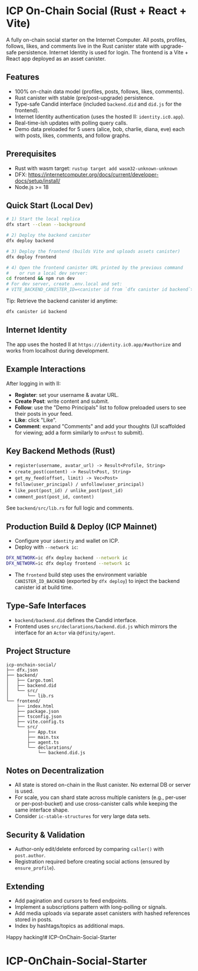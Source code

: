 # ICP On-Chain Social (Rust + React + Vite)

A fully on-chain social starter on the Internet Computer. All posts, profiles, follows, likes, and comments live in the Rust canister state with upgrade-safe persistence. Internet Identity is used for login. The frontend is a Vite + React app deployed as an asset canister.

## Features
- 100% on-chain data model (profiles, posts, follows, likes, comments).
- Rust canister with stable (pre/post-upgrade) persistence.
- Type-safe Candid interface (included `backend.did` and `did.js` for the frontend).
- Internet Identity authentication (uses the hosted II: `identity.ic0.app`).
- Real-time-ish updates with polling query calls.
- Demo data preloaded for 5 users (alice, bob, charlie, diana, eve) each with posts, likes, comments, and follow graphs.

## Prerequisites
- Rust with wasm target: `rustup target add wasm32-unknown-unknown`
- DFX: https://internetcomputer.org/docs/current/developer-docs/setup/install/
- Node.js >= 18

## Quick Start (Local Dev)
```bash
# 1) Start the local replica
dfx start --clean --background

# 2) Deploy the backend canister
dfx deploy backend

# 3) Deploy the frontend (builds Vite and uploads assets canister)
dfx deploy frontend

# 4) Open the frontend canister URL printed by the previous command
#    or run a local dev server:
cd frontend && npm run dev
# For dev server, create .env.local and set:
# VITE_BACKEND_CANISTER_ID=<canister id from `dfx canister id backend`>
```

Tip: Retrieve the backend canister id anytime:
```bash
dfx canister id backend
```

## Internet Identity
The app uses the hosted II at `https://identity.ic0.app/#authorize` and works from localhost during development.

## Example Interactions
After logging in with II:
- **Register**: set your username & avatar URL.
- **Create Post**: write content and submit.
- **Follow**: use the "Demo Principals" list to follow preloaded users to see their posts in your feed.
- **Like**: click "Like".
- **Comment**: expand "Comments" and add your thoughts (UI scaffolded for viewing; add a form similarly to `onPost` to submit).

## Key Backend Methods (Rust)
- `register(username, avatar_url) -> Result<Profile, String>`
- `create_post(content) -> Result<Post, String>`
- `get_my_feed(offset, limit) -> Vec<Post>`
- `follow(user_principal) / unfollow(user_principal)`
- `like_post(post_id) / unlike_post(post_id)`
- `comment_post(post_id, content)`

See `backend/src/lib.rs` for full logic and comments.

## Production Build & Deploy (ICP Mainnet)
- Configure your `identity` and wallet on ICP.
- Deploy with `--network ic`:
```bash
DFX_NETWORK=ic dfx deploy backend --network ic
DFX_NETWORK=ic dfx deploy frontend --network ic
```
- The `frontend` build step uses the environment variable `CANISTER_ID_BACKEND` (exported by `dfx deploy`) to inject the backend canister id at build time.

## Type-Safe Interfaces
- `backend/backend.did` defines the Candid interface.
- Frontend uses `src/declarations/backend.did.js` which mirrors the interface for an `Actor` via `@dfinity/agent`.

## Project Structure
```
icp-onchain-social/
├── dfx.json
├── backend/
│   ├── Cargo.toml
│   ├── backend.did
│   └── src/
│       └── lib.rs
└── frontend/
    ├── index.html
    ├── package.json
    ├── tsconfig.json
    ├── vite.config.ts
    └── src/
        ├── App.tsx
        ├── main.tsx
        ├── agent.ts
        └── declarations/
            └── backend.did.js
```

## Notes on Decentralization
- All state is stored on-chain in the Rust canister. No external DB or server is used.
- For scale, you can shard state across multiple canisters (e.g., per-user or per-post-bucket) and use cross-canister calls while keeping the same interface shape.
- Consider `ic-stable-structures` for very large data sets.

## Security & Validation
- Author-only edit/delete enforced by comparing `caller()` with `post.author`.
- Registration required before creating social actions (ensured by `ensure_profile`).

## Extending
- Add pagination and cursors to feed endpoints.
- Implement a subscriptions pattern with long-polling or signals.
- Add media uploads via separate asset canisters with hashed references stored in posts.
- Index by hashtags/topics as additional maps.

Happy hacking!# ICP-OnChain-Social-Starter
# ICP-OnChain-Social-Starter
